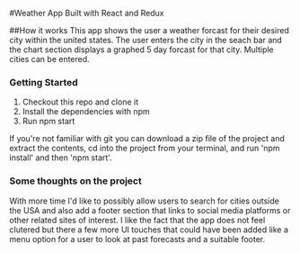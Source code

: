 #Weather App
Built with React and Redux

##How it works
This app shows the user a weather forcast for their desired city within the united states. The user enters the city in the seach bar and the chart section displays a graphed 5 day forcast for that city. Multiple cities can be entered. 

### Getting Started
1. Checkout this repo and clone it
2. Install the dependencies with npm 
3. Run npm start

If you're not familiar with git you can download a zip file of the project and extract the contents, cd into the project from your terminal, and run 'npm install' and then 'npm start'.

### Some thoughts on the project
With more time I'd like to possibly allow users to search for cities outside the USA and also add a footer section that links to social media platforms or other related sites of interest. I like the fact that the app does not feel clutered but there a few more UI touches that could have been added like a menu option for a user to look at past forecasts and a suitable footer. 